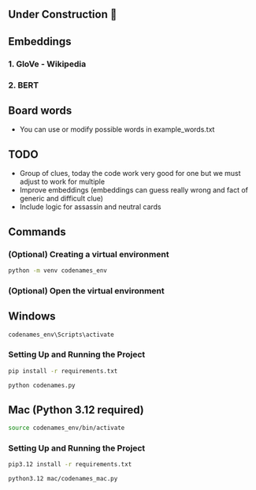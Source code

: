 ## Under Construction 🚧

## Embeddings

### 1. GloVe - Wikipedia

### 2. BERT

## Board words

- You can use or modify possible words in example_words.txt

## TODO

- Group of clues, today the code work very good for one but we must adjust to work for multiple
- Improve embeddings (embeddings can guess really wrong and fact of generic and difficult clue)
- Include logic for assassin and neutral cards

## Commands

### (Optional) Creating a virtual environment

```bash
python -m venv codenames_env
```

### (Optional) Open the virtual environment

## Windows

```bash
codenames_env\Scripts\activate
```

### Setting Up and Running the Project

```bash
pip install -r requirements.txt
```

```bash
python codenames.py
```

## Mac (Python 3.12 required)

```bash
source codenames_env/bin/activate
```

### Setting Up and Running the Project

```bash
pip3.12 install -r requirements.txt
```

```bash
python3.12 mac/codenames_mac.py
```

